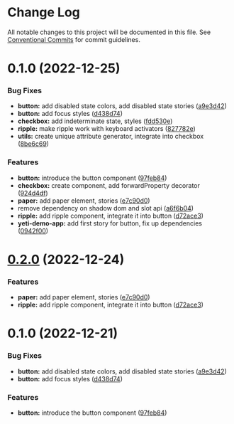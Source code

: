 # Change Log

All notable changes to this project will be documented in this file.
See [Conventional Commits](https://conventionalcommits.org) for commit guidelines.

# 0.1.0 (2022-12-25)

### Bug Fixes

-   **button:** add disabled state colors, add disabled state stories ([a9e3d42](https://personal/PavelPleshko/yeti-design/commits/a9e3d4206f18fa5039926e11c1eb58e16622feed))
-   **button:** add focus styles ([d438d74](https://personal/PavelPleshko/yeti-design/commits/d438d74099e86c0be3c0386a4e30ac3095fa3355))
-   **checkbox:** add indeterminate state, styles ([fdd530e](https://personal/PavelPleshko/yeti-design/commits/fdd530eb1671febab3c4bf3e948a01c83429a1ea))
-   **ripple:** make ripple work with keyboard activators ([827782e](https://personal/PavelPleshko/yeti-design/commits/827782e78343437f36873813316b7103e956a8f4))
-   **utils:** create unique attribute generator, integrate into checkbox ([8be6c69](https://personal/PavelPleshko/yeti-design/commits/8be6c69a1010fbe182d8d16bba4ed8dcb6f3e754))

### Features

-   **button:** introduce the button component ([97feb84](https://personal/PavelPleshko/yeti-design/commits/97feb848e271497aa09643497a1e6986e8a49112))
-   **checkbox:** create component, add forwardProperty decorator ([924d4df](https://personal/PavelPleshko/yeti-design/commits/924d4df791d3cab8ce0339d253488db78ec73f64))
-   **paper:** add paper element, stories ([e7c90d0](https://personal/PavelPleshko/yeti-design/commits/e7c90d06df23634cc10a553671f1634ca40682d4))
-   remove dependency on shadow dom and slot api ([a6f6b04](https://personal/PavelPleshko/yeti-design/commits/a6f6b04325103a92fe1a199cc6ceed26d26fadfc))
-   **ripple:** add ripple component, integrate it into button ([d72ace3](https://personal/PavelPleshko/yeti-design/commits/d72ace39ba88c95c3fafd1291853d74dcd279c86))
-   **yeti-demo-app:** add first story for button, fix up dependencies ([0942f00](https://personal/PavelPleshko/yeti-design/commits/0942f00c4830e86706c4bea463e8e05405915484))

# [0.2.0](https://personal/PavelPleshko/yeti-design/compare/@yeti-wc/button@0.1.0...@yeti-wc/button@0.2.0) (2022-12-24)

### Features

-   **paper:** add paper element, stories ([e7c90d0](https://personal/PavelPleshko/yeti-design/commits/e7c90d06df23634cc10a553671f1634ca40682d4))
-   **ripple:** add ripple component, integrate it into button ([d72ace3](https://personal/PavelPleshko/yeti-design/commits/d72ace39ba88c95c3fafd1291853d74dcd279c86))

# 0.1.0 (2022-12-21)

### Bug Fixes

-   **button:** add disabled state colors, add disabled state stories ([a9e3d42](https://personal/PavelPleshko/yeti-design/commits/a9e3d4206f18fa5039926e11c1eb58e16622feed))
-   **button:** add focus styles ([d438d74](https://personal/PavelPleshko/yeti-design/commits/d438d74099e86c0be3c0386a4e30ac3095fa3355))

### Features

-   **button:** introduce the button component ([97feb84](https://personal/PavelPleshko/yeti-design/commits/97feb848e271497aa09643497a1e6986e8a49112))
